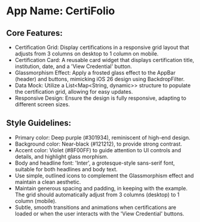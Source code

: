 # **App Name**: CertiFolio

## Core Features:

- Certification Grid: Display certifications in a responsive grid layout that adjusts from 3 columns on desktop to 1 column on mobile.
- Certification Card: A reusable card widget that displays certification title, institution, date, and a 'View Credential' button.
- Glassmorphism Effect: Apply a frosted glass effect to the AppBar (header) and buttons, mimicking iOS 26 design using BackdropFilter.
- Data Mock: Utilize a List<Map<String, dynamic>> structure to populate the certification grid, allowing for easy updates.
- Responsive Design: Ensure the design is fully responsive, adapting to different screen sizes.

## Style Guidelines:

- Primary color: Deep purple (#301934), reminiscent of high-end design.
- Background color: Near-black (#121212), to provide strong contrast.
- Accent color: Violet (#8F00FF) to guide attention to UI controls and details, and highlight glass morphism.
- Body and headline font: 'Inter', a grotesque-style sans-serif font, suitable for both headlines and body text.
- Use simple, outlined icons to complement the Glassmorphism effect and maintain a clean aesthetic.
- Maintain generous spacing and padding, in keeping with the example. The grid should automatically adjust from 3 columns (desktop) to 1 column (mobile).
- Subtle, smooth transitions and animations when certifications are loaded or when the user interacts with the 'View Credential' buttons.